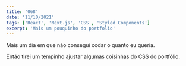```yaml
---
title: '068'
date: '11/10/2021'
tags: ['React', 'Next.js', 'CSS', 'Styled Components']
excerpt: 'Mais um pouquinho do portfolio'
---
```

Mais um dia em que não consegui codar o quanto eu queria.

Então tirei um tempinho ajustar algumas coisinhas do CSS do portfólio.
